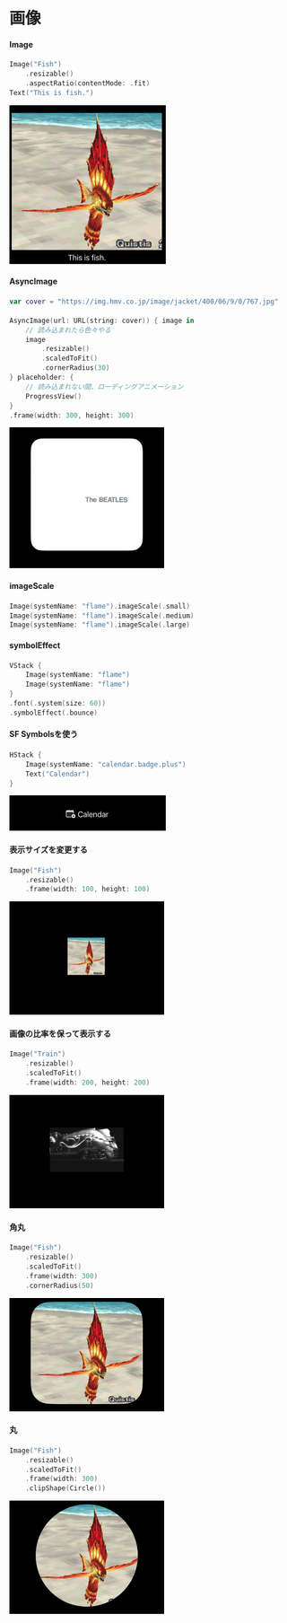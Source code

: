 # 画像

#### Image

```swift
Image("Fish")
    .resizable()
    .aspectRatio(contentMode: .fit)
Text("This is fish.")
```

<img src="/images/image/image1.png">

#### AsyncImage

```swift
var cover = "https://img.hmv.co.jp/image/jacket/400/06/9/0/767.jpg"

AsyncImage(url: URL(string: cover)) { image in
    // 読み込まれたら色々やる
    image
        .resizable()
        .scaledToFit()
        .cornerRadius(30)
} placeholder: {
    // 読み込まれない間、ローディングアニメーション
    ProgressView()
}
.frame(width: 300, height: 300)
```

<img src="/images/image/imageasync1.png">

#### imageScale

```swift
Image(systemName: "flame").imageScale(.small)
Image(systemName: "flame").imageScale(.medium)
Image(systemName: "flame").imageScale(.large)
```

#### symbolEffect

```swift
VStack {
    Image(systemName: "flame")
    Image(systemName: "flame")
}
.font(.system(size: 60))
.symbolEffect(.bounce)
```

#### SF Symbolsを使う

```swift
HStack {
    Image(systemName: "calendar.badge.plus")
    Text("Calendar")
}
```

<img src="/images/image/sf.png">

#### 表示サイズを変更する

```swift
Image("Fish")
    .resizable()
    .frame(width: 100, height: 100)
```

<img src="/images/image/resizable.png">

#### 画像の比率を保って表示する

```swift
Image("Train")
    .resizable()
    .scaledToFit()
    .frame(width: 200, height: 200)
```

<img src="/images/image/fit.png">

#### 角丸

```swift
Image("Fish")
    .resizable()
    .scaledToFit()
    .frame(width: 300)
    .cornerRadius(50)
```

<img src="/images/image/cornerradius.png">

#### 丸

```swift
Image("Fish")
    .resizable()
    .scaledToFit()
    .frame(width: 300)
    .clipShape(Circle())
```

<img src="/images/image/circle.png">

